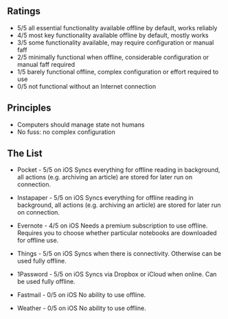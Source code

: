 ## Ratings

* 5/5 all essential functionality available offline by default, works reliably
* 4/5 most key functionality available offline by default, mostly works
* 3/5 some functionality available, may require configuration or manual faff
* 2/5 minimally functional when offline, considerable configuration or manual faff required
* 1/5 barely functional offline, complex configuration or effort required to use
* 0/5 not functional without an Internet connection

## Principles
* Computers should manage state not humans
* No fuss: no complex configuration

## The List

* Pocket - 5/5 on iOS
  Syncs everything for offline reading in background, all actions (e.g. archiving an article) are stored for later run on connection.

* Instapaper - 5/5 on iOS
  Syncs everything for offline reading in background, all actions (e.g. archiving an article) are stored for later run on connection.

* Evernote - 4/5 on iOS
  Needs a premium subscription to use offline. Requires you to choose whether particular notebooks are downloaded for offline use.

* Things - 5/5 on iOS
  Syncs when there is connectivity. Otherwise can be used fully offline.

* 1Password - 5/5 on iOS
  Syncs via Dropbox or iCloud when online. Can be used fully offline.

* Fastmail - 0/5 on iOS
  No ability to use offline.

* Weather - 0/5 on iOS
  No ability to use offline.
